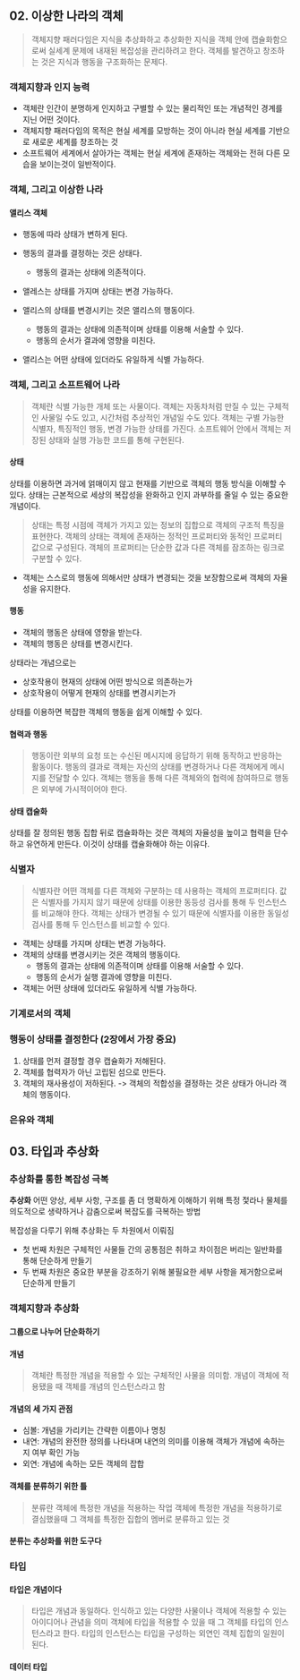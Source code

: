 ## 02. 이상한 나라의 객체

> 객체지향 패러다임은 지식을 추상화하고 추상화한 지식을 객체 안에 캡슐화함으로써 실세계 문제에 내재된 복잡성을 관리하려고 한다.
> 객체를 발견하고 창조하는 것은 지식과 행동을 구조화하는 문제다.

### 객체지향과 인지 능력
+ 객체란 인간이 분명하게 인지하고 구별할 수 있는 물리적인 또는 개념적인 경계를 지닌 어떤 것이다.
+ 객체지향 패러다임의 목적은 현실 세계를 모방하는 것이 아니라 현실 세계를 기반으로 새로운 세계를 창조하는 것
+ 소프트웨어 세계에서 살아가는 객체는 현실 세계에 존재하는 객체와는 전혀 다른 모습을 보이는것이 일반적이다.

### 객체, 그리고 이상한 나라

#### 앨리스 객체
+ 행동에 따라 상태가 변하게 된다.
+ 행동의 결과를 결정하는 것은 상태다.
  + 행동의 결과는 상태에 의존적이다.

+ 앨레스는 상태를 가지며 상태는 변경 가능하다.
+ 앨리스의 상태를 변경시키는 것은 앨리스의 행동이다.
  + 행동의 결과는 상태에 의존적이며 상태를 이용해 서술할 수 있다.
  + 행동의 순서가 결과에 영향을 미친다.
+ 앨리스는 어떤 상태에 있더라도 유일하게 식별 가능하다.


### 객체, 그리고 소프트웨어 나라

> 객체란 식별 가능한 개체 또는 사물이다. 객체는 자동차처럼 만질 수 있는 구체적인 사물일 수도 있고,
> 시간처럼 추상적인 개념일 수도 있다. 객체는 구별 가능한 식별자, 특징적인 행동, 변경 가능한 상태를 가진다.
> 소프트웨어 안에서 객체는 저장된 상태와 실행 가능한 코드를 통해 구현된다.

#### 상태
상태를 이용하면 과거에 얽매이지 않고 현재를 기반으로 객체의 행동 방식을 이해할 수 있다.
상태는 근본적으로 세상의 복잡성을 완화하고 인지 과부하를 줄일 수 있는 중요한 개념이다.

> 상태는 특정 시점에 객체가 가지고 있는 정보의 집합으로 객체의 구조적 특징을 표현한다.
> 객체의 상태는 객체에 존재하는 정적인 프로퍼티와 동적인 프로퍼티 값으로 구성된다.
> 객체의 프로퍼티는 단순한 값과 다른 객체를 잠조하는 링크로 구분할 수 있다.

+ 객체는 스스로의 행동에 의해서만 상태가 변경되는 것을 보장함으로써 객체의 자율성을 유지한다.

#### 행동
+ 객체의 행동은 상태에 영향을 받는다.
+ 객체의 행동은 상태를 변경시킨다.

상태라는 개념으로는
+ 상호작용이 현재의 상태에 어떤 방식으로 의존하는가
+ 상호작용이 어떻게 현재의 상태를 변경시키는가

상태를 이용하면 복잡한 객체의 행동을 쉽게 이해할 수 있다.

#### 협력과 행동
> 행동이란 외부의 요청 또는 수신된 메시지에 응답하기 위해 동작하고 반응하는 활동이다.
> 행동의 결과로 객체는 자신의 상태를 변경하거나 다른 객체에게 메시지를 전달할 수 있다.
> 객체는 행동을 통해 다른 객체와의 협력에 참여하므로 행동은 외부에 가시적이어야 한다.


#### 상태 캡술화

상태를 잘 정의된 행동 집합 뒤로 캡슐화하는 것은 객체의 자율성을 높이고 협력을 단수하고 유연하게 만든다.
이것이 상태를 캡슐화해야 하는 이유다.

### 식별자
> 식별자란 어떤 객체를 다른 객체와 구분하는 데 사용하는 객체의 프로퍼티다.
> 값은 식별자를 가지지 않기 때문에 상태를 이용한 동등성 검사를 통해 두 인스턴스를 비교해야 한다.
> 객체는 상태가 변경될 수 있기 때문에 식별자를 이용한 동일성 검사를 통해 두 인스턴스를 비교할 수 있다.

+ 객체는 상태를 가지며 상태는 변경 가능하다.
+ 객체의 상태를 변경시키는 것은 객체의 행동이다.
  + 행동의 결과는 상태에 의존적이며 상태를 이용해 서술할 수 있다.
  + 행동의 순서가 실행 결과에 영향을 미친다.
+ 객체는 어떤 상태에 있더라도 유일하게 식별 가능하다.

### 기계로서의 객체

### **행동이 상태를 결정한다** (2장에서 가장 중요)

1. 상태를 먼저 결정할 경우 캡슐화가 저해된다.
2. 객체를 협력자가 아닌 고립된 섬으로 만든다.
3. 객체의 재사용성이 저하된다.
-> 객체의 적합성을 결정하는 것은 상태가 아니라 객체의 행동이다.

### 은유와 객체


## 03. 타입과 추상화


### 추상화를 통한 복잡성 극복

**추상화**
어떤 양상, 세부 사항, 구조를 좀 더 명확하게 이해하기 위해 특정 젗라나 물체를 의도적으로 생략하거나 감춤으로써 복잡도를 극복하는 방법

복잡성을 다루기 위해 추상화는 두 차원에서 이뤄짐
+ 첫 번째 차원은 구체적인 사물들 간의 공통점은 취하고 차이점은 버리는 일반화를 통해 단순하게 만들기
+ 두 번째 차원은 중요한 부분을 강조하기 위해 불필요한 세부 사항을 제거함으로써 단순하게 만들기

### 객체지향과 추상화

#### 그룹으로 나누어 단순화하기

#### 개념
> 객체란 특정한 개념을 적용할 수 있는 구체적인 사물을 의미함. 
> 개념이 객체에 적용됐을 때 객체를 개념의 인스턴스라고 함


#### 개념의 세 가지 관점
+ 심볼: 개념을 가리키는 간략한 이름이나 명칭
+ 내연: 개념의 완전한 정의를 나타내며 내연의 의미를 이용해 객체가 개념에 속하는지 여부 확인 가능
+ 외연: 개념에 속하는 모든 객체의 잡합

#### 객체를 분류하기 위한 틀
> 분류란 객체에 특정한 개념을 적용하는 작업
> 객체에 특정한 개념을 적용하기로 결심했을때 그 객체를 특정한 집합의 멤버로 분류하고 있는 것

#### 분류는 추상화를 위한 도구다

### 타입

#### 타입은 개념이다
> 타입은 개념과 동일하다.
> 인식하고 있는 다양한 사물이나 객체에 적용할 수 있는 아이디어나 관념을 의미
> 객체에 타입을 적용할 수 있을 때 그 객체를 타입의 인스턴스라고 한다.
> 타입의 인스턴스는 타입을 구성하는 외연인 객체 집합의 일원이 된다.

#### 데이터 타입
